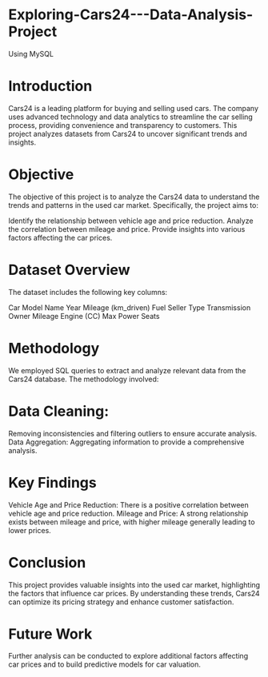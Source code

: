 # Exploring-Cars24---Data-Analysis-Project
Using MySQL

# Introduction
Cars24 is a leading platform for buying and selling used cars. The company uses advanced technology and data analytics to streamline the car selling process, providing convenience and transparency to customers. This project analyzes datasets from Cars24 to uncover significant trends and insights.

# Objective
The objective of this project is to analyze the Cars24 data to understand the trends and patterns in the used car market. Specifically, the project aims to:

Identify the relationship between vehicle age and price reduction.
Analyze the correlation between mileage and price.
Provide insights into various factors affecting the car prices.

# Dataset Overview

The dataset includes the following key columns:

Car Model Name
Year
Mileage (km_driven)
Fuel
Seller Type
Transmission
Owner
Mileage
Engine (CC)
Max Power
Seats

# Methodology

We employed SQL queries to extract and analyze relevant data from the Cars24 database. The methodology involved:

# Data Cleaning:

Removing inconsistencies and filtering outliers to ensure accurate analysis.
Data Aggregation: Aggregating information to provide a comprehensive analysis.

# Key Findings

Vehicle Age and Price Reduction: There is a positive correlation between vehicle age and price reduction.
Mileage and Price: A strong relationship exists between mileage and price, with higher mileage generally leading to lower prices.

# Conclusion

This project provides valuable insights into the used car market, highlighting the factors that influence car prices. By understanding these trends, Cars24 can optimize its pricing strategy and enhance customer satisfaction.

# Future Work

Further analysis can be conducted to explore additional factors affecting car prices and to build predictive models for car valuation.
